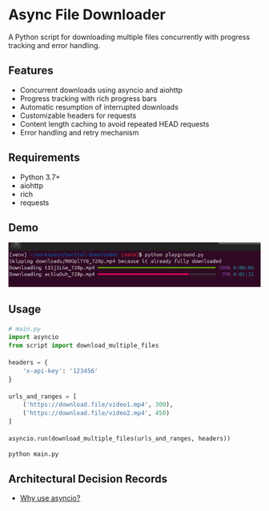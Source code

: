 # Async File Downloader

A Python script for downloading multiple files concurrently with progress tracking and error handling.

## Features

- Concurrent downloads using asyncio and aiohttp
- Progress tracking with rich progress bars
- Automatic resumption of interrupted downloads
- Customizable headers for requests
- Content length caching to avoid repeated HEAD requests
- Error handling and retry mechanism

## Requirements

- Python 3.7+
- aiohttp
- rich
- requests

## Demo

![Alt Text](./assets/demo.png)

## Usage

```python
# main.py
import asyncio
from script import download_multiple_files

headers = {
    'x-api-key': '123456'
}

urls_and_ranges = [
    ('https://download.file/video1.mp4', 300),
    ('https://download.file/video2.mp4', 450)
]

asyncio.run(download_multiple_files(urls_and_ranges, headers))
```

```bash
python main.py
```

## Architectural Decision Records

- [Why use asyncio?](./ard/why-use-asyncio.md)
